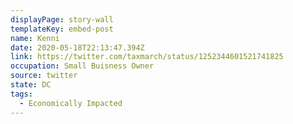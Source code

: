 ```yaml
---
displayPage: story-wall
templateKey: embed-post
name: Kenni
date: 2020-05-18T22:13:47.394Z
link: https://twitter.com/taxmarch/status/1252344601521741825
occupation: Small Buisness Owner
source: twitter
state: DC
tags:
  - Economically Impacted
---
```


